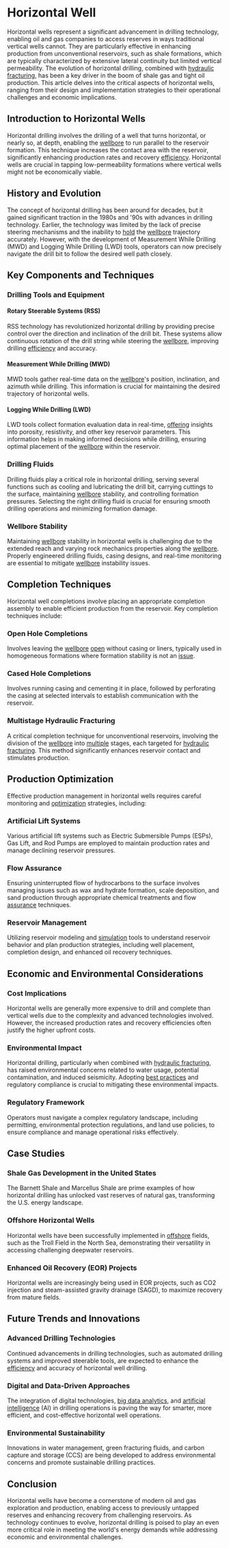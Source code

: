 # Horizontal Well

Horizontal wells represent a significant advancement in drilling technology, enabling oil and gas companies to access reserves in ways traditional vertical wells cannot. They are particularly effective in enhancing production from unconventional reservoirs, such as shale formations, which are typically characterized by extensive lateral continuity but limited vertical permeability. The evolution of horizontal drilling, combined with [hydraulic fracturing](../h/hydraulic_fracturing.md), has been a key driver in the boom of shale gas and tight oil production. This article delves into the critical aspects of horizontal wells, ranging from their design and implementation strategies to their operational challenges and economic implications. 

## Introduction to Horizontal Wells

Horizontal drilling involves the drilling of a well that turns horizontal, or nearly so, at depth, enabling the [wellbore](../w/wellbore.md) to run parallel to the reservoir formation. This technique increases the contact area with the reservoir, significantly enhancing production rates and recovery [efficiency](../e/efficiency.md). Horizontal wells are crucial in tapping low-permeability formations where vertical wells might not be economically viable.

## History and Evolution

The concept of horizontal drilling has been around for decades, but it gained significant traction in the 1980s and '90s with advances in drilling technology. Earlier, the technology was limited by the lack of precise steering mechanisms and the inability to [hold](../h/hold.md) the [wellbore](../w/wellbore.md) trajectory accurately. However, with the development of Measurement While Drilling (MWD) and Logging While Drilling (LWD) tools, operators can now precisely navigate the drill bit to follow the desired well path closely.

## Key Components and Techniques

### Drilling Tools and Equipment

#### Rotary Steerable Systems (RSS)
RSS technology has revolutionized horizontal drilling by providing precise control over the direction and inclination of the drill bit. These systems allow continuous rotation of the drill string while steering the [wellbore](../w/wellbore.md), improving drilling [efficiency](../e/efficiency.md) and accuracy.

#### Measurement While Drilling (MWD)
MWD tools gather real-time data on the [wellbore](../w/wellbore.md)'s position, inclination, and azimuth while drilling. This information is crucial for maintaining the desired trajectory of horizontal wells.

#### Logging While Drilling (LWD)
LWD tools collect formation evaluation data in real-time, [offering](../o/offering.md) insights into porosity, resistivity, and other key reservoir parameters. This information helps in making informed decisions while drilling, ensuring optimal placement of the [wellbore](../w/wellbore.md) within the reservoir.

### Drilling Fluids

Drilling fluids play a critical role in horizontal drilling, serving several functions such as cooling and lubricating the drill bit, carrying cuttings to the surface, maintaining [wellbore](../w/wellbore.md) stability, and controlling formation pressures. Selecting the right drilling fluid is crucial for ensuring smooth drilling operations and minimizing formation damage.

### Wellbore Stability

Maintaining [wellbore](../w/wellbore.md) stability in horizontal wells is challenging due to the extended reach and varying rock mechanics properties along the [wellbore](../w/wellbore.md). Properly engineered drilling fluids, casing designs, and real-time monitoring are essential to mitigate [wellbore](../w/wellbore.md) instability issues.

## Completion Techniques

Horizontal well completions involve placing an appropriate completion assembly to enable efficient production from the reservoir. Key completion techniques include:

### Open Hole Completions
Involves leaving the [wellbore](../w/wellbore.md) [open](../o/open.md) without casing or liners, typically used in homogeneous formations where formation stability is not an [issue](../i/issue.md).

### Cased Hole Completions
Involves running casing and cementing it in place, followed by perforating the casing at selected intervals to establish communication with the reservoir.

### Multistage Hydraulic Fracturing
A critical completion technique for unconventional reservoirs, involving the division of the [wellbore](../w/wellbore.md) into [multiple](../m/multiple.md) stages, each targeted for [hydraulic fracturing](../h/hydraulic_fracturing.md). This method significantly enhances reservoir contact and stimulates production.

## Production Optimization

Effective production management in horizontal wells requires careful monitoring and [optimization](../o/optimization.md) strategies, including:

### Artificial Lift Systems
Various artificial lift systems such as Electric Submersible Pumps (ESPs), Gas Lift, and Rod Pumps are employed to maintain production rates and manage declining reservoir pressures.

### Flow Assurance
Ensuring uninterrupted flow of hydrocarbons to the surface involves managing issues such as wax and hydrate formation, scale deposition, and sand production through appropriate chemical treatments and flow [assurance](../a/assurance.md) techniques.

### Reservoir Management
Utilizing reservoir modeling and [simulation](../s/simulation_in_trading.md) tools to understand reservoir behavior and plan production strategies, including well placement, completion design, and enhanced oil recovery techniques.

## Economic and Environmental Considerations

### Cost Implications
Horizontal wells are generally more expensive to drill and complete than vertical wells due to the complexity and advanced technologies involved. However, the increased production rates and recovery efficiencies often justify the higher upfront costs.

### Environmental Impact
Horizontal drilling, particularly when combined with [hydraulic fracturing](../h/hydraulic_fracturing.md), has raised environmental concerns related to water usage, potential contamination, and induced seismicity. Adopting [best practices](../b/best_practices.md) and regulatory compliance is crucial to mitigating these environmental impacts.

### Regulatory Framework
Operators must navigate a complex regulatory landscape, including permitting, environmental protection regulations, and land use policies, to ensure compliance and manage operational risks effectively.

## Case Studies

### Shale Gas Development in the United States
The Barnett Shale and Marcellus Shale are prime examples of how horizontal drilling has unlocked vast reserves of natural gas, transforming the U.S. energy landscape.

### Offshore Horizontal Wells
Horizontal wells have been successfully implemented in [offshore](../o/offshore.md) fields, such as the Troll Field in the North Sea, demonstrating their versatility in accessing challenging deepwater reservoirs.

### Enhanced Oil Recovery (EOR) Projects
Horizontal wells are increasingly being used in EOR projects, such as CO2 injection and steam-assisted gravity drainage (SAGD), to maximize recovery from mature fields.

## Future Trends and Innovations

### Advanced Drilling Technologies
Continued advancements in drilling technologies, such as automated drilling systems and improved steerable tools, are expected to enhance the [efficiency](../e/efficiency.md) and accuracy of horizontal well drilling.

### Digital and Data-Driven Approaches
The integration of digital technologies, [big data analytics](../b/big_data_analytics_in_trading.md), and [artificial intelligence](../a/artificial_intelligence_in_trading.md) (AI) in drilling operations is paving the way for smarter, more efficient, and cost-effective horizontal well operations.

### Environmental Sustainability
Innovations in water management, green fracturing fluids, and carbon capture and storage (CCS) are being developed to address environmental concerns and promote sustainable drilling practices.

## Conclusion

Horizontal wells have become a cornerstone of modern oil and gas exploration and production, enabling access to previously untapped reserves and enhancing recovery from challenging reservoirs. As technology continues to evolve, horizontal drilling is poised to play an even more critical role in meeting the world's energy demands while addressing economic and environmental challenges.